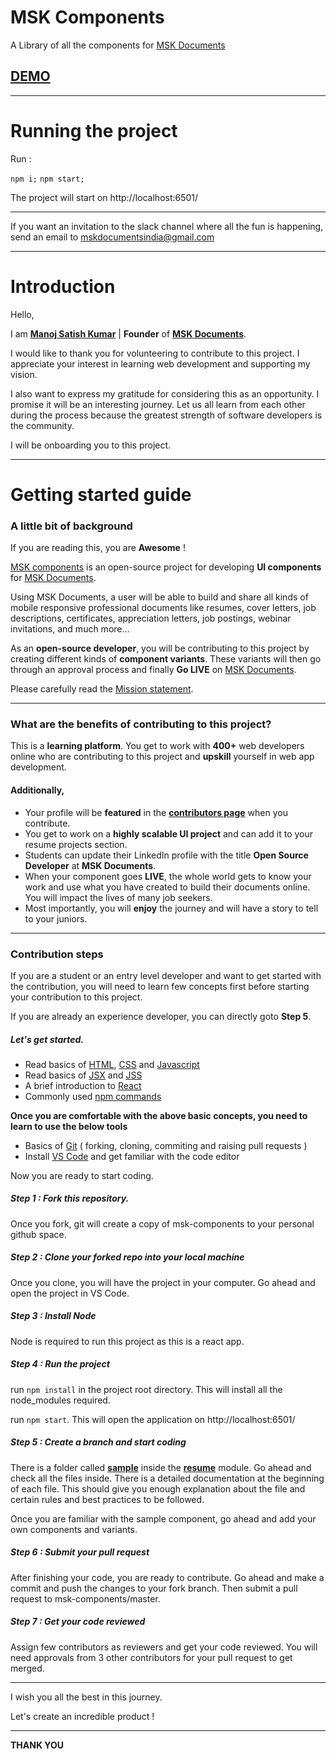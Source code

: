 # MSK Components
A Library of all the components for [MSK Documents](https://mskdocuments.com)

## [DEMO](http://manojsatishkumar.com/msk-components/)

---
# Running the project
Run :

`npm i;`
`npm start;`

The project will start on http://localhost:6501/

---

If you want an invitation to the slack channel where all the fun is happening, send an email to mskdocumentsindia@gmail.com

---

# Introduction 

Hello, 

I am **[Manoj Satish Kumar](http://manojsatishkumar.com/)** | **Founder** of **[MSK Documents](https://mskdocuments.com/about)**. 

I would like to thank you for volunteering to contribute to this project. I appreciate your interest in learning web development and supporting my vision. 

I also want to express my gratitude for considering this as an opportunity. I promise it will be an interesting journey. Let us all learn from each other during the process because the greatest strength of software developers is the community.

I will be onboarding you to this project.




---
# Getting started guide

### A little bit of background
If you are reading this, you are **Awesome** !


[MSK components](https://github.com/ManojSatishkumar/msk-components) is an open-source project for developing **UI components** for [MSK Documents](https://mskdocuments.com). 

Using MSK Documents, a user will be able to build and share all kinds of mobile responsive professional documents like resumes, cover letters, job descriptions, certificates, appreciation letters, job postings, webinar invitations, and much more...

As an **open-source developer**, you will be contributing to this project by creating different kinds of **component variants**. These variants will then go through an approval process and finally **Go LIVE** on [MSK Documents](https://mskdocuments.com). 

Please carefully read the [Mission statement](https://mskdocuments.com/about).

---
### What are the benefits of contributing to this project?

This is a **learning platform**. You get to work with **400+** web developers online who are contributing to this project and **upskill** yourself in web app development.

#### Additionally,

- Your profile will be **featured** in the **[contributors page](http://manojsatishkumar.com/msk-components/)** when you contribute.
- You get to work on a **highly scalable UI project** and can add it to your resume projects section.
- Students can update their LinkedIn profile with the title **Open Source Developer** at **MSK Documents**.
- When your component goes **LIVE**, the whole world gets to know your work and use what you have created to build their documents online. You will impact the lives of many job seekers.
- Most importantly, you will **enjoy** the journey and will have a story to tell to your juniors.

---

### Contribution steps

If you are a student or an entry level developer and want to get started with the contribution, you will need to learn few concepts first before starting your contribution to this project.

If you are already an experience developer, you can directly goto **Step 5**.

##### Let's get started.

- Read basics of [HTML](https://developer.mozilla.org/en-US/docs/Web/HTML), [CSS](https://developer.mozilla.org/en-US/docs/Web/CSS) and [Javascript](https://developer.mozilla.org/en-US/docs/Web/JavaScript)
- Read basics of [JSX](https://reactjs.org/docs/introducing-jsx.html) and [JSS](https://cssinjs.org/?v=v10.3.0)
- A brief introduction to [React](https://reactjs.org/docs/getting-started.html)
- Commonly used [npm commands](https://docs.npmjs.com/cli/npm)

**Once you are comfortable with the above basic concepts, you need to learn to use the below tools**

- Basics of [Git](https://git-scm.com/) ( forking, cloning, commiting and raising pull requests )
- Install [VS Code](https://code.visualstudio.com/) and get familiar with the code editor

Now you are ready to start coding.

##### Step 1 : Fork this repository.

Once you fork, git will create a copy of msk-components to your personal github space.

##### Step 2 : Clone your forked repo into your local machine

Once you clone, you will have the project in your computer. Go ahead and open the project in VS Code.

##### Step 3 : Install Node

Node is required to run this project as this is a react app.

##### Step 4 : Run the project

run `npm install` in the project root directory. This will install all the node_modules required. 

run `npm start`. This will open the application on http://localhost:6501/


##### Step 5 : Create a branch and start coding

There is a folder called **[sample](https://github.com/ManojSatishkumar/msk-components/tree/master/src/modules/resume/sample)** inside the **[resume](https://github.com/ManojSatishkumar/msk-components/tree/master/src/modules/resume)** module. Go ahead and check all the files inside. There is a detailed documentation at the beginning of each file. This should give you enough explanation about the file and certain rules and best practices to be followed.

Once you are familiar with the sample component, go ahead and add your own components and variants.

##### Step 6 : Submit your pull request

After finishing your code, you are ready to contribute. Go ahead and make a commit and push the changes to your fork branch. Then submit a pull request to msk-components/master.

##### Step 7 : Get your code reviewed

Assign few contributors as reviewers and get your code reviewed. You will need approvals from 3 other contributors for your pull request to get merged.

---

I wish you all the best in this journey.

Let's create an incredible product !

---
**THANK YOU**



